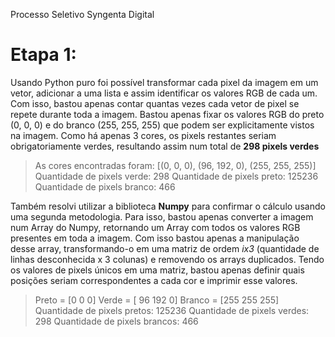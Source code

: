 Processo Seletivo Syngenta Digital

# Etapa 1:

Usando Python puro foi possível transformar cada pixel da imagem em um vetor, adicionar a uma lista e assim identificar os valores RGB de cada um.
Com isso, bastou apenas contar quantas vezes cada vetor de pixel se repete durante toda a imagem.
Bastou apenas fixar os valores RGB do preto (0, 0, 0) e do branco (255, 255, 255) que podem ser explicitamente vistos na imagem. Como há apenas 3 cores,
os pixels restantes seriam obrigatoriamente verdes, resultando assim num total de **298 pixels verdes**

>As cores encontradas foram:  [(0, 0, 0), (96, 192, 0), (255, 255, 255)]
>Quantidade de pixels verde:  298
>Quantidade de pixels preto:  125236
>Quantidade de pixels branco:  466


Também resolvi utilizar a biblioteca **Numpy** para confirmar o cálculo usando uma segunda metodologia.
Para isso, bastou apenas converter a imagem num Array do Numpy, retornando um Array com todos os valores RGB presentes em toda a imagem.
Com isso bastou apenas a manipulação desse array, transformando-o em uma matriz de ordem _ix3_ (quantidade de linhas desconhecida x 3 colunas) e removendo os arrays duplicados.
Tendo os valores de pixels únicos em uma matriz, bastou apenas definir quais posições seriam correspondentes a cada cor e imprimir esse valores.
>Preto  =  [0 0 0]
>Verde  =  [ 96 192   0]
>Branco =  [255 255 255]
>Quantidade de pixels pretos:   125236
>Quantidade de pixels verdes:   298
>Quantidade de pixels brancos:  466

